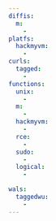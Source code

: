```yaml
---
diffis:
  m:
    -
platfs:
  hackmyvm:
    -
curls:
  tagged:
    -
functions:
  unix:
    -
  m:
    -
  hackmyvm:
    -
  rce:
    -
  sudo:
    -
  logical:
    -

wals:
  taggedwu:
    -
---
```

